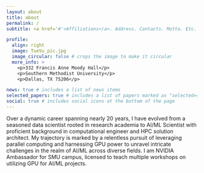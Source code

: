 ```yaml
---
layout: about
title: about
permalink: /
subtitle: <a href='#'>Affiliations</a>. Address. Contacts. Motto. Etc.

profile:
  align: right
  image: TueVu_pic.jpg
  image_circular: false # crops the image to make it circular
  more_info: >
    <p>332 Francis Anne Moody Hall</p>
    <p>Southern Methodist University</p>
    <p>Dallas, TX 75206</p>

news: true # includes a list of news items
selected_papers: true # includes a list of papers marked as "selected={true}"
social: true # includes social icons at the bottom of the page
---
```


Over a dynamic career spanning nearly 20 years, I have evolved from a seasoned data scientist rooted in research academia to AI/ML Scientist with proficient background in computational engineer and HPC solution architect. My trajectory is marked by a relentless pursuit of leveraging parallel computing and harnessing GPU power to unravel intricate challenges in the realm of AI/ML across diverse fields.
I am NVIDIA Ambassador for SMU campus, licensed to teach multiple workshops on utilizing GPU for AI/ML projects.
